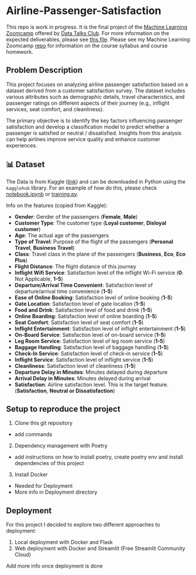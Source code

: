 # Airline-Passenger-Satisfaction
This repo is work in progress. It is the final project of the [Machine Learning Zoomcamp](https://github.com/DataTalksClub/machine-learning-zoomcamp) offered by [Data Talks Club](https://datatalks.club/). For more information on the expected deliverables, please see [this file](https://github.com/DataTalksClub/machine-learning-zoomcamp/tree/master/projects). Please see my Machine Learning Zoomcamp [repo](https://github.com/hugi-codes/Machine-Learning-Zoomcamp/tree/main) for information on the course syllabus and course homework.

## Problem Description
This project focuses on analyzing airline passenger satisfaction based on a dataset derived from a customer satisfaction survey. The dataset includes various attributes such as demographic details, travel characteristics, and passenger ratings on different aspects of their journey (e.g., inflight services, seat comfort, and cleanliness).

The primary objective is to identify the key factors influencing passenger satisfaction and develop a classification model to predict whether a passenger is satisfied or neutral / dissatisfied. Insights from this analysis can help airlines improve service quality and enhance customer experiences.

## 📊 Dataset
The Data is from Kaggle ([link](https://www.kaggle.com/datasets/teejmahal20/airline-passenger-satisfaction/data)) and can be downloaded in Python using the `kagglehub` library. For an example of how do this, please check [notebook.ipynb](https://github.com/hugi-codes/Airline-Passenger-Satisfaction/blob/main/notebook.ipynb) or [training.py](https://github.com/hugi-codes/Airline-Passenger-Satisfaction/blob/main/training.py). 

Info on the features (copied from Kaggle):
- **Gender**: Gender of the passengers (**Female**, **Male**)  
- **Customer Type**: The customer type (**Loyal customer**, **Disloyal customer**)  
- **Age**: The actual age of the passengers  
- **Type of Travel**: Purpose of the flight of the passengers (**Personal Travel**, **Business Travel**)  
- **Class**: Travel class in the plane of the passengers (**Business**, **Eco**, **Eco Plus**)  
- **Flight Distance**: The flight distance of this journey  
- **Inflight Wifi Service**: Satisfaction level of the inflight Wi-Fi service (**0**: Not Applicable, **1-5**)  
- **Departure/Arrival Time Convenient**: Satisfaction level of departure/arrival time convenience (**1-5**)  
- **Ease of Online Booking**: Satisfaction level of online booking (**1-5**)  
- **Gate Location**: Satisfaction level of gate location (**1-5**)  
- **Food and Drink**: Satisfaction level of food and drink (**1-5**)  
- **Online Boarding**: Satisfaction level of online boarding (**1-5**)  
- **Seat Comfort**: Satisfaction level of seat comfort (**1-5**)  
- **Inflight Entertainment**: Satisfaction level of inflight entertainment (**1-5**)  
- **On-Board Service**: Satisfaction level of on-board service (**1-5**)  
- **Leg Room Service**: Satisfaction level of leg room service (**1-5**)  
- **Baggage Handling**: Satisfaction level of baggage handling (**1-5**)  
- **Check-In Service**: Satisfaction level of check-in service (**1-5**)  
- **Inflight Service**: Satisfaction level of inflight service (**1-5**)  
- **Cleanliness**: Satisfaction level of cleanliness (**1-5**)  
- **Departure Delay in Minutes**: Minutes delayed during departure  
- **Arrival Delay in Minutes**: Minutes delayed during arrival  
- **Satisfaction**: Airline satisfaction level. This is the target feature. (**Satisfaction**, **Neutral or Dissatisfaction**)  





## Setup to reproduce the project

1) Clone this git repository
- add commands

2) Dependency management with Poetry
- add instructions on how to install poetry, create poetry env and install dependencies of this project

3) Install Docker
- Needed for Deployment
- More info in Deployment directory

## Deployment
For this project I decided to explore two different approaches to deployment:
1) Local deployment with Docker and Flask
2) Web deployment with Docker and Streamlit (Free Streamlit Community Cloud)

Add more info once deployment is done